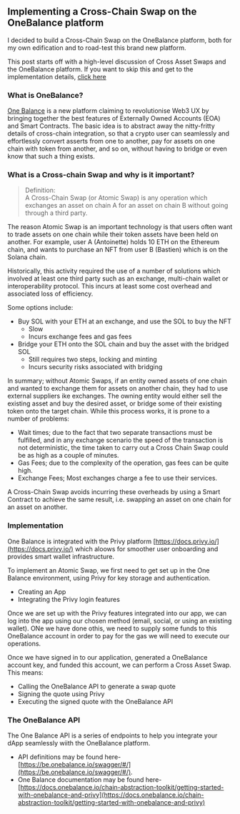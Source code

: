 ## Implementing a Cross-Chain Swap on the OneBalance platform

I decided to build a Cross-Chain Swap on the OneBalance platform, both for my own edification and to road-test this brand new platform. 

This post starts off with a high-level discussion of Cross Asset Swaps and the OneBalance platform. If you want to skip this and get to the implementation details, [click here](#Implementation)

### What is OneBalance? 
[One Balance](https://www.onebalance.io/)  is a new platform claiming to revolutionise Web3 UX by bringing together the best features of Externally Owned Accounts (EOA) and Smart Contracts. The basic idea is to abstract away the nitty-fritty details of cross-chain integration, so that a crypto user can seamlessly and effortlessly convert asserts from one to another, pay for assets on one chain with token from another, and so on, without having to bridge or even know that such a thing exists. 

### What is a Cross-chain Swap and why is it important? 

> Definition:   
A Cross-Chain Swap (or Atomic Swap) is any operation which exchanges an asset on chain A for an asset on chain B without going through a third party.

The reason Atomic Swap is an important technology is that users often want to trade assets on one chain while their token assets have been held on another. For example, user A (Antoinette) holds 10 ETH on the Ethereum chain, and wants to purchase an NFT from user B (Bastien) which is on the Solana chain. 

Historically, this activity required the use of a number of solutions which involved at least one third party such as an exchange, multi-chain wallet or interoperability protocol. This incurs at least some cost overhead and associated loss of efficiency. 

Some options include:
- Buy SOL with your ETH at an exchange, and use the SOL to buy the NFT
    - Slow
    - Incurs exchange fees and gas fees
- Bridge your ETH onto the SOL chain and buy the asset with the bridged SOL
    - Still requires two steps, locking and minting
    - Incurs security risks associated with bridging

In summary; without Atomic Swaps, if an entity owned assets of one chain and wanted to exchange them for assets on another chain, they had to use external suppliers ike exchanges. The owning entity would either sell the existing asset and buy the desired asset, or bridge some of their existing token onto the target chain. While this process works, it is prone to a number of problems:
- Wait times; due to the fact that two separate transactions must be fulfilled, and in any exchange scenario the speed of the transaction is not deterministic, the time taken to carry out a Cross Chain Swap could be as high as a couple of minutes.
- Gas Fees; due to the complexity of the operation, gas fees can be quite high.
- Exchange Fees; Most exchanges charge a fee to use their services.

A Cross-Chain Swap avoids incurring these overheads by using a Smart Contract to achieve the same result, i.e. swapping an asset on one chain for an asset on another. 

### Implementation
One Balance is integrated with the Privy platform [https://docs.privy.io/](https://docs.privy.io/) which aloows for smoother user onboarding and provides smart wallet infrastructure. 

To implement an Atomic Swap, we first need to get set up in the One Balance environment, using Privy for key storage and authentication. 

- Creating an App 
- Integrating the Privy login features 

Once we are set up with the Privy features integrated into our app, we can log into the app using our chosen method (email, social, or using an existing wallet). ONe we have done othis, we need to supply some funds to this OneBalance account in order to pay for the gas we will need to execute our operations.

Once we have signed in to our application, generated a OneBalance account key, and funded this account, we can perform a Cross Asset Swap. This means:
- Calling the OneBalance API to generate a swap quote
- Signing the quote using Privy
- Executing the signed quote with the OneBalance API 

### The OneBalance API
The One Balance API  is a series of endpoints to help you integrate your dApp seamlessly wiith the OneBalance platform. 
- API definitions may be found here-[https://be.onebalance.io/swagger/#/](https://be.onebalance.io/swagger/#/).
- One Balance documentation may be found here- [https://docs.onebalance.io/chain-abstraction-toolkit/getting-started-with-onebalance-and-privy](https://docs.onebalance.io/chain-abstraction-toolkit/getting-started-with-onebalance-and-privy)



